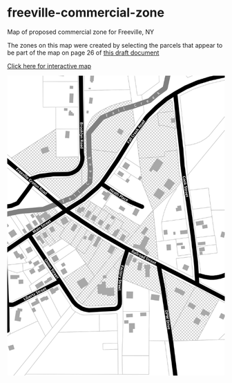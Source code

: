 # freeville-commercial-zone
Map of proposed commercial zone for Freeville, NY

The zones on this map were created by selecting the parcels that appear to be part of the map on page 26 of [this draft document](http://www.freevilleny.org/wp-content/uploads/sites/2/2018/01/FreevilleArticle3Draft2.pdf)

[Click here for interactive map](https://kgjenkins.github.io/freeville-commercial-zone/webmap1/)

![Map of proposed commercial zone](/image/freeville_commercial_zone_map_1.png)
